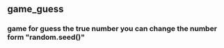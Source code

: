 ﻿## game_guess


### game for guess the true number you can change the number form "random.seed()" 
